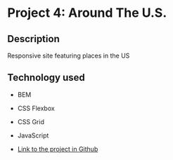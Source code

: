 # Project 4: Around The U.S.

## Description
Responsive site featuring places in the US

## Technology used
* BEM
* CSS Flexbox
* CSS Grid
* JavaScript


* [Link to the project in Github](https://mabelm1.github.io/web_project_4/)


